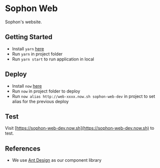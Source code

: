 # Sophon Web

Sophon's website.

## Getting Started

- Install `yarn` [here](https://yarnpkg.com/en/docs/install)
- Run `yarn` in project folder
- Run `yarn start` to run application in local

## Deploy

- Install `now` [here](https://zeit.co/download)
- Run `now` in project folder to deploy
- Run `now alias http://web-xxxx.now.sh sophon-web-dev` in project to set alias for the previous deploy

## Test

Visit [https://sophon-web-dev.now.sh](https://sophon-web-dev.now.sh) to test.

## References

- We use [Ant Design](https://ant.design/components/) as our component library
